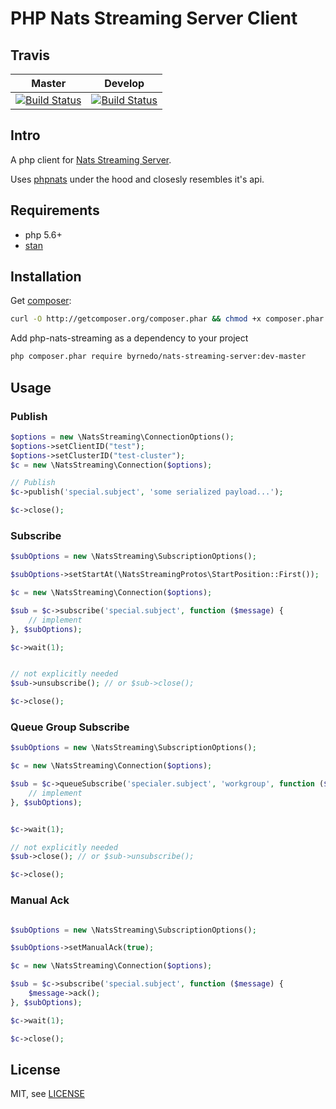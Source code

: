 # PHP Nats Streaming Server Client

## Travis

| Master  | Develop |
| ------------- | ------------- |
| [![Build Status](https://travis-ci.org/byrnedo/php-nats-streaming.svg?branch=master)](https://travis-ci.org/byrnedo/php-nats-streaming)  | [![Build Status](https://travis-ci.org/byrnedo/php-nats-streaming.svg?branch=develop)](https://travis-ci.org/byrnedo/php-nats-streaming)  |


## Intro

A php client for [Nats Streaming Server](https://nats.io/documentation/streaming/nats-streaming-intro/).


Uses [phpnats](https://github.com/repejota/phpnats) under the hood and closesly resembles it's api.


## Requirements

* php 5.6+
* [stan](https://github.com/nats-io/nats-streaming-server)


## Installation

Get [composer](https://getcomposer.org/):
```bash
curl -O http://getcomposer.org/composer.phar && chmod +x composer.phar
```

Add php-nats-streaming as a dependency to your project

```bash
php composer.phar require byrnedo/nats-streaming-server:dev-master
```

## Usage

### Publish
```php
$options = new \NatsStreaming\ConnectionOptions();
$options->setClientID("test");
$options->setClusterID("test-cluster");
$c = new \NatsStreaming\Connection($options);

// Publish
$c->publish('special.subject', 'some serialized payload...');

$c->close();

```
### Subscribe
```php
$subOptions = new \NatsStreaming\SubscriptionOptions();

$subOptions->setStartAt(\NatsStreamingProtos\StartPosition::First());

$c = new \NatsStreaming\Connection($options);

$sub = $c->subscribe('special.subject', function ($message) {
    // implement
}, $subOptions);

$c->wait(1);


// not explicitly needed
$sub->unsubscribe(); // or $sub->close();

$c->close();

```
### Queue Group Subscribe
```php
$subOptions = new \NatsStreaming\SubscriptionOptions();

$c = new \NatsStreaming\Connection($options);

$sub = $c->queueSubscribe('specialer.subject', 'workgroup', function ($message) {
    // implement
}, $subOptions);


$c->wait(1);

// not explicitly needed
$sub->close(); // or $sub->unsubscribe();

$c->close();

```

### Manual Ack
```php

$subOptions = new \NatsStreaming\SubscriptionOptions();

$subOptions->setManualAck(true);

$c = new \NatsStreaming\Connection($options);

$sub = $c->subscribe('special.subject', function ($message) {
    $message->ack();
}, $subOptions);

$c->wait(1);

$c->close();

```

## License

MIT, see [LICENSE](LICENSE)


